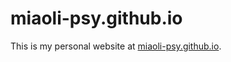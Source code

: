 # miaoli-psy.github.io

This is my personal website at [miaoli-psy.github.io](http://miaoli-psy.github.io).
